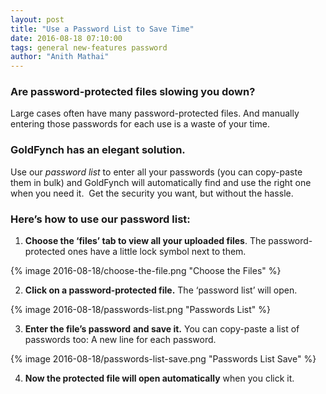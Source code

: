 ```yaml
---
layout: post
title: "Use a Password List to Save Time"
date: 2016-08-18 07:10:00
tags: general new-features password
author: "Anith Mathai"
---
```


### Are password-protected files slowing you down?

Large cases often have many password-protected files. And manually entering those passwords for each use is a waste of your time.

### GoldFynch has an elegant solution.

Use our _password list_ to enter all your passwords (you can copy-paste them in bulk) and GoldFynch will automatically find and use the right one when you need it.  Get the security you want, but without the hassle.

### Here’s how to use our password list:

1. **Choose the ‘files’ tab to view all your uploaded files**. The password-protected ones have a little lock symbol next to them.

{% image 2016-08-18/choose-the-file.png "Choose the Files" %}

2. **Click on a password-protected file.** The ‘password list’ will open.

{% image 2016-08-18/passwords-list.png "Passwords List" %}

3. **Enter the file’s password** **and save it.** You can copy-paste a list of passwords too: A new line for each password.

{% image 2016-08-18/passwords-list-save.png "Passwords List Save" %}

4. **Now the protected file will open automatically** when you click it.

